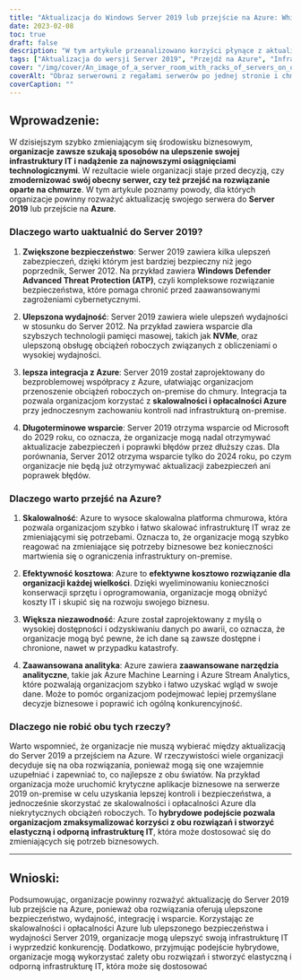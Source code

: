 ```yaml
---
title: "Aktualizacja do Windows Server 2019 lub przejście na Azure: Which Option is Right for Your Business?"
date: 2023-02-08
toc: true
draft: false
description: "W tym artykule przeanalizowano korzyści płynące z aktualizacji do Server 2019 lub przejścia na Azure, w tym lepsze bezpieczeństwo, wydajność, integrację i wsparcie, aby pomóc organizacjom podjąć najlepszą decyzję dla ich infrastruktury IT."
tags: ["Aktualizacja do wersji Server 2019", "Przejdź na Azure", "Infrastruktura informatyczna", "Technologia biznesowa", "Ulepszenia w zakresie bezpieczeństwa", "Poprawa wydajności", "Integracja z Azure", "Wsparcie długoterminowe", "Skalowalność", "Efektywność kosztowa", "Zwiększona niezawodność", "Zaawansowana analityka", "Podejście hybrydowe", "Elastyczna i odporna infrastruktura IT"]
cover: "/img/cover/An_image_of_a_server_room_with_racks_of_servers_on_one_side.png"
coverAlt: "Obraz serwerowni z regałami serwerów po jednej stronie i chmurą po drugiej, z osobą stojącą na środku i patrzącą na nie obie."
coverCaption: ""
---
```


## Wprowadzenie:

W dzisiejszym szybko zmieniającym się środowisku biznesowym, **organizacje zawsze szukają sposobów na ulepszenie swojej infrastruktury IT i nadążenie za najnowszymi osiągnięciami technologicznymi**. W rezultacie wiele organizacji staje przed decyzją, czy **zmodernizować swój obecny serwer, czy też przejść na rozwiązanie oparte na chmurze**. W tym artykule poznamy powody, dla których organizacje powinny rozważyć aktualizację swojego serwera do **Server 2019** lub przejście na **Azure**.

### Dlaczego warto uaktualnić do Server 2019?

1. **Zwiększone bezpieczeństwo**: Serwer 2019 zawiera kilka ulepszeń zabezpieczeń, dzięki którym jest bardziej bezpieczny niż jego poprzednik, Serwer 2012. Na przykład zawiera **Windows Defender Advanced Threat Protection (ATP)**, czyli kompleksowe rozwiązanie bezpieczeństwa, które pomaga chronić przed zaawansowanymi zagrożeniami cybernetycznymi.

2. **Ulepszona wydajność**: Server 2019 zawiera wiele ulepszeń wydajności w stosunku do Server 2012. Na przykład zawiera wsparcie dla szybszych technologii pamięci masowej, takich jak **NVMe**, oraz ulepszoną obsługę obciążeń roboczych związanych z obliczeniami o wysokiej wydajności.

3. **lepsza integracja z Azure**: Server 2019 został zaprojektowany do bezproblemowej współpracy z Azure, ułatwiając organizacjom przenoszenie obciążeń roboczych on-premise do chmury. Integracja ta pozwala organizacjom korzystać z **skalowalności i opłacalności Azure** przy jednoczesnym zachowaniu kontroli nad infrastrukturą on-premise.

4. **Długoterminowe wsparcie**: Server 2019 otrzyma wsparcie od Microsoft do 2029 roku, co oznacza, że organizacje mogą nadal otrzymywać aktualizacje zabezpieczeń i poprawki błędów przez dłuższy czas. Dla porównania, Server 2012 otrzyma wsparcie tylko do 2024 roku, po czym organizacje nie będą już otrzymywać aktualizacji zabezpieczeń ani poprawek błędów.

### Dlaczego warto przejść na Azure?

1. **Skalowalność**: Azure to wysoce skalowalna platforma chmurowa, która pozwala organizacjom szybko i łatwo skalować infrastrukturę IT wraz ze zmieniającymi się potrzebami. Oznacza to, że organizacje mogą szybko reagować na zmieniające się potrzeby biznesowe bez konieczności martwienia się o ograniczenia infrastruktury on-premise.

2. **Efektywność kosztowa**: Azure to **efektywne kosztowo rozwiązanie dla organizacji każdej wielkości**. Dzięki wyeliminowaniu konieczności konserwacji sprzętu i oprogramowania, organizacje mogą obniżyć koszty IT i skupić się na rozwoju swojego biznesu.

3. **Większa niezawodność**: Azure został zaprojektowany z myślą o wysokiej dostępności i odzyskiwaniu danych po awarii, co oznacza, że organizacje mogą być pewne, że ich dane są zawsze dostępne i chronione, nawet w przypadku katastrofy.

4. **Zaawansowana analityka**: Azure zawiera **zaawansowane narzędzia analityczne**, takie jak Azure Machine Learning i Azure Stream Analytics, które pozwalają organizacjom szybko i łatwo uzyskać wgląd w swoje dane. Może to pomóc organizacjom podejmować lepiej przemyślane decyzje biznesowe i poprawić ich ogólną konkurencyjność.

### Dlaczego nie robić obu tych rzeczy?

Warto wspomnieć, że organizacje nie muszą wybierać między aktualizacją do Server 2019 a przejściem na Azure. W rzeczywistości wiele organizacji decyduje się na oba rozwiązania, ponieważ mogą się one wzajemnie uzupełniać i zapewniać to, co najlepsze z obu światów. Na przykład organizacja może uruchomić krytyczne aplikacje biznesowe na serwerze 2019 on-premise w celu uzyskania lepszej kontroli i bezpieczeństwa, a jednocześnie skorzystać ze skalowalności i opłacalności Azure dla niekrytycznych obciążeń roboczych. To **hybrydowe podejście pozwala organizacjom zmaksymalizować korzyści z obu rozwiązań i stworzyć elastyczną i odporną infrastrukturę IT**, która może dostosować się do zmieniających się potrzeb biznesowych.

_________

## Wnioski:

Podsumowując, organizacje powinny rozważyć aktualizację do Server 2019 lub przejście na Azure, ponieważ oba rozwiązania oferują ulepszone bezpieczeństwo, wydajność, integrację i wsparcie. Korzystając ze skalowalności i opłacalności Azure lub ulepszonego bezpieczeństwa i wydajności Server 2019, organizacje mogą ulepszyć swoją infrastrukturę IT i wyprzedzić konkurencję. Dodatkowo, przyjmując podejście hybrydowe, organizacje mogą wykorzystać zalety obu rozwiązań i stworzyć elastyczną i odporną infrastrukturę IT, która może się dostosować
